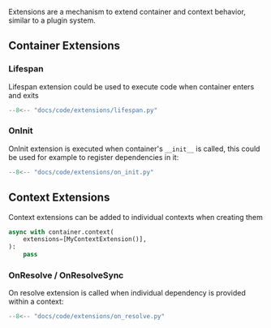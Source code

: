 Extensions are a mechanism to extend container and context behavior, similar to
a plugin system.

## Container Extensions

### Lifespan
Lifespan extension could be used to execute code when container enters and exits
```python
--8<-- "docs/code/extensions/lifespan.py"
```

### OnInit
OnInit extension is executed when container's `__init__` is called, this could
be used for example to register dependencies in it:
```python
--8<-- "docs/code/extensions/on_init.py"
```

## Context Extensions
Context extensions can be added to individual contexts when creating them
```python hl_lines="2"
async with container.context(
    extensions=[MyContextExtension()],
):
    pass
```

### OnResolve / OnResolveSync
On resolve extension is called when individual dependency is provided within a context:
```python
--8<-- "docs/code/extensions/on_resolve.py"
```
